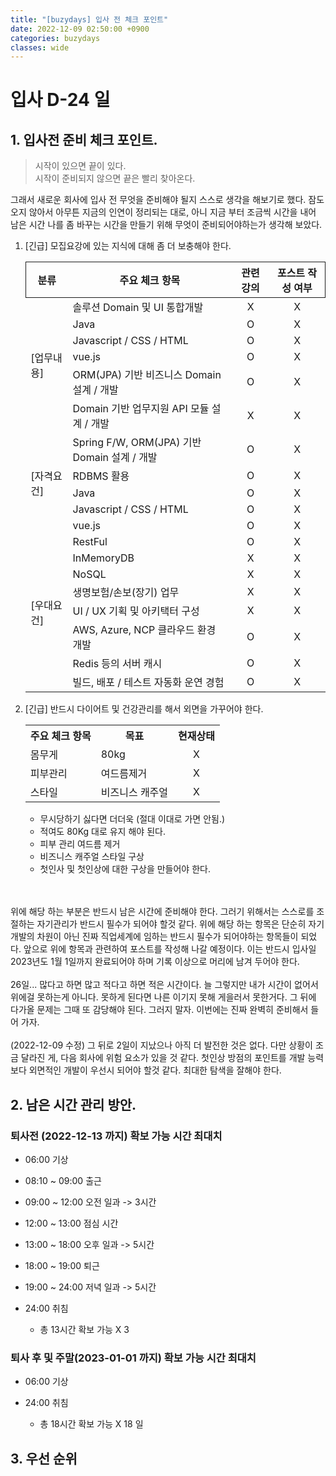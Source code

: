 ```yaml
---
title: "[buzydays] 입사 전 체크 포인트"
date: 2022-12-09 02:50:00 +0900
categories: buzydays
classes: wide
---
```

# 입사 D-24 일

## 1. 입사전 준비 체크 포인트.

> 시작이 있으면 끝이 있다.  
시작이 준비되지 않으면 끝은 빨리 찾아온다.

그래서 새로운 회사에 입사 전 무엇을 준비해야 될지 스스로 생각을 해보기로 했다. 잠도 오지 않아서 아무튼 지금의 인연이 정리되는 대로, 아니 지금 부터 조금씩 시간을 내어 남은 시간 나를 좀 바꾸는 시간을 만들기 위해 무엇이 준비되어야하는가 생각해 보았다. 

1. [긴급] 모집요강에 있는 지식에 대해 좀 더 보충해야 한다.

    <table style="border-collapse:collapse;">
        <tr style="border:1px solid;">
            <th>분류</th>
            <th>주요 체크 항목</th>
            <th>관련 강의</th>
            <th>포스트 작성 여부</th>
        </tr>
        <tr>
            <td rowspan="6">[업무내용]</td>
            <td>솔루션 Domain 및 UI 통합개발</td>
            <td align="center">X</td>
            <td align="center">X</td>
        </tr>
        <tr>
            <td>Java</td>
            <td align="center">O</td>
            <td align="center">X</td>
        </tr>
        <tr>
            <td>Javascript / CSS / HTML</td>
            <td align="center">O</td>
            <td align="center">X</td>
        </tr>
        <tr>
            <td>vue.js</td>
            <td align="center">O</td>
            <td align="center">X</td>
        </tr>
        <tr>
            <td>ORM(JPA) 기반 비즈니스 Domain 설계 / 개발</td>
            <td align="center">O</td>
            <td align="center">X</td>
        </tr>
        <tr>
            <td>Domain 기반 업무지원 API 모듈 설계 / 개발</td>
            <td align="center">X</td>
            <td align="center">X</td>
        </tr>
        <tr>
            <td rowspan="5">[자격요건]</td>
            <td>Spring F/W, ORM(JPA) 기반 Domain 설계 / 개발</td>
            <td align="center">O</td>
            <td align="center">X</td>
        </tr>
        <tr>
            <td>RDBMS 활용</td>
            <td align="center">O</td>
            <td align="center">X</td>
        </tr>
        <tr>
            <td>Java</td>
            <td align="center">O</td>
            <td align="center">X</td>
        </tr>
        <tr>
            <td>Javascript / CSS / HTML</td>
            <td align="center">O</td>
            <td align="center">X</td>
        </tr>
        <tr>
            <td>vue.js</td>
            <td align="center">O</td>
            <td align="center">X</td>
        </tr>
        <tr>
            <td rowspan="8">[우대요건]</td>
            <td>RestFul</td>
            <td align="center">O</td>
            <td align="center">X</td>
        </tr>
        <tr>
            <td>InMemoryDB</td>
            <td align="center">X</td>
            <td align="center">X</td>
        </tr>
        <tr>
            <td>NoSQL</td>
            <td align="center">X</td>
            <td align="center">X</td>
        </tr>
        <tr>
            <td>생명보험/손보(장기) 업무</td>
            <td align="center">X</td>
            <td align="center">X</td>
        </tr>
        <tr>
            <td>UI / UX 기획 및 아키택터 구성</td>
            <td align="center">X</td>
            <td align="center">X</td>
        </tr>    
        <tr>
            <td>AWS, Azure, NCP 클라우드 환경 개발</td>
            <td align="center">O</td>
            <td align="center">X</td>
        </tr>       
        <tr>
            <td>Redis 등의 서버 캐시</td>
            <td align="center">O</td>
            <td align="center">X</td>
        </tr>    
        <tr>
            <td>빌드, 배포 / 테스트 자동화 운연 경험</td>
            <td align="center">O</td>
            <td align="center">X</td>
        </tr>    
    </table>

2. [긴급] 반드시 다이어트 및 건강관리를 해서 외면을 가꾸어야 한다.

    <table>
        <tr>
            <th>주요 체크 항목</th>
            <th>목표</th>
            <th>현재상태</th>
        </tr>
        <tr>
            <td>몸무게</td>
            <td>80kg</td>
            <td align="center">X</td>
        </tr> 
        <tr>
            <td>피부관리</td>
            <td>여드름제거</td>
            <td align="center">X</td>
        </tr>     
        <tr>
            <td>스타일</td>
            <td>비즈니스 캐주얼</td>
            <td align="center">X</td>
        </tr>      
    </table>

    - 무시당하기 싫다면 더더욱 (절대 이대로 가면 안됨.)
    - 적여도 80Kg 대로 유지 해야 된다.
    - 피부 관리 여드름 제거
    - 비즈니스 캐주얼 스타일 구상
    - 첫인사 및 첫인상에 대한 구상을 만들어야 한다.

<br/><br/>
위에 해당 하는 부분은 반드시 남은 시간에 준비해야 한다. 그러기 위해서는 스스로를 조절하는 자기관리가 반드시 필수가 되어야 할것 같다. 위에 해당 하는 항목은 단순히 자기개발의 차원이 아닌 진짜 직업세계에 임하는 반드시 필수가 되어야하는 항목들이 되었다. 앞으로 위에 항목과 관련하여 포스트를 작성해 나갈 예정이다. 이는 반드시 입사일 2023년도 1월 1일까지 완료되어야 하며 기록 이상으로 머리에 남겨 두어야 한다.
<br/><br/>
26일... 많다고 하면 많고 적다고 하면 적은 시간이다. 늘 그렇지만 내가 시간이 없어서 위에걸 못하는게 아니다. 못하게 된다면 나른 이기지 못해 게을러서 못한거다. 그 뒤에 다가올 문제는 그때 또 감당해야 된다. 그러지 말자. 이번에는 진짜 완벽히 준비해서 들어 가자.
<br/><br/>
(2022-12-09 수정) 그 뒤로 2일이 지났으나 아직 더 발전한 것은 없다. 다만 상황이 조금 달라진 게, 다음 회사에 위험 요소가 있을 것 같다. 첫인상 방점의 포인트를 개발 능력 보다 외면적인 개발이 우선시 되어야 할것 같다. 최대한 탐색을 잘해야 한다.

## 2. 남은 시간 관리 방안.
### 퇴사전 (2022-12-13 까지) 확보 가능 시간 최대치

- 06:00 기상
- 08:10 ~ 09:00 출근
- 09:00 ~ 12:00 오전 일과 -> 3시간
- 12:00 ~ 13:00 점심 시간
- 13:00 ~ 18:00 오후 일과 -> 5시간
- 18:00 ~ 19:00 퇴근
- 19:00 ~ 24:00 저녁 일과 -> 5시간
- 24:00 취침

    - 총 13시간 확보 가능 X 3

### 퇴사 후 및 주말(2023-01-01 까지) 확보 가능 시간 최대치

- 06:00 기상
- 24:00 취침

    -   총 18시간 확보 가능 X 18 일

## 3. 우선 순위

